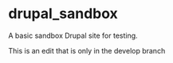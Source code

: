 drupal_sandbox
==============

A basic sandbox Drupal site for testing.

This is an edit that is only in the develop branch

